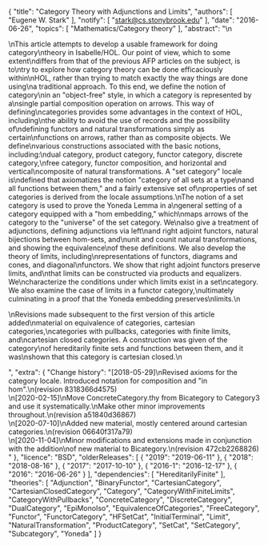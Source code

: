 {
    "title": "Category Theory with Adjunctions and Limits",
    "authors": [
        "Eugene W. Stark"
    ],
    "notify": [
        "stark@cs.stonybrook.edu"
    ],
    "date": "2016-06-26",
    "topics": [
        "Mathematics/Category theory"
    ],
    "abstract": "\n<p>\nThis article attempts to develop a usable framework for doing category\ntheory in Isabelle/HOL.  Our point of view, which to some extent\ndiffers from that of the previous AFP articles on the subject, is to\ntry to explore how category theory can be done efficaciously within\nHOL, rather than trying to match exactly the way things are done using\na traditional approach.  To this end, we define the notion of category\nin an \"object-free\" style, in which a category is represented by a\nsingle partial composition operation on arrows.  This way of defining\ncategories provides some advantages in the context of HOL, including\nthe ability to avoid the use of records and the possibility of\ndefining functors and natural transformations simply as certain\nfunctions on arrows, rather than as composite objects.  We define\nvarious constructions associated with the basic notions, including:\ndual category, product category, functor category, discrete category,\nfree category, functor composition, and horizontal and vertical\ncomposite of natural transformations.  A \"set category\" locale is\ndefined that axiomatizes the notion \"category of all sets at a type\nand all functions between them,\" and a fairly extensive set of\nproperties of set categories is derived from the locale assumptions.\nThe notion of a set category is used to prove the Yoneda Lemma in a\ngeneral setting of a category equipped with a \"hom embedding,\" which\nmaps arrows of the category to the \"universe\" of the set category.  We\nalso give a treatment of adjunctions, defining adjunctions via left\nand right adjoint functors, natural bijections between hom-sets, and\nunit and counit natural transformations, and showing the equivalence\nof these definitions.  We also develop the theory of limits, including\nrepresentations of functors, diagrams and cones, and diagonal\nfunctors.  We show that right adjoint functors preserve limits, and\nthat limits can be constructed via products and equalizers.  We\ncharacterize the conditions under which limits exist in a set\ncategory. We also examine the case of limits in a functor category,\nultimately culminating in a proof that the Yoneda embedding preserves\nlimits.\n</p><p>\nRevisions made subsequent to the first version of this article added\nmaterial on equivalence of categories, cartesian categories,\ncategories with pullbacks, categories with finite limits, and\ncartesian closed categories.  A construction was given of the category\nof hereditarily finite sets and functions between them, and it was\nshown that this category is cartesian closed.\n</p>",
    "extra": {
        "Change history": "[2018-05-29]\nRevised axioms for the category locale.  Introduced notation for composition and \"in hom\".\n(revision 8318366d4575)<br>\n[2020-02-15]\nMove ConcreteCategory.thy from Bicategory to Category3 and use it systematically.\nMake other minor improvements throughout.\n(revision a51840d36867)<br>\n[2020-07-10]\nAdded new material, mostly centered around cartesian categories.\n(revision 06640f317a79)<br>\n[2020-11-04]\nMinor modifications and extensions made in conjunction with the addition\nof new material to Bicategory.\n(revision 472cb2268826)<br>"
    },
    "licence": "BSD",
    "olderReleases": [
        {
            "2019": "2019-06-11"
        },
        {
            "2018": "2018-08-16"
        },
        {
            "2017": "2017-10-10"
        },
        {
            "2016-1": "2016-12-17"
        },
        {
            "2016": "2016-06-26"
        }
    ],
    "dependencies": [
        "HereditarilyFinite"
    ],
    "theories": [
        "Adjunction",
        "BinaryFunctor",
        "CartesianCategory",
        "CartesianClosedCategory",
        "Category",
        "CategoryWithFiniteLimits",
        "CategoryWithPullbacks",
        "ConcreteCategory",
        "DiscreteCategory",
        "DualCategory",
        "EpiMonoIso",
        "EquivalenceOfCategories",
        "FreeCategory",
        "Functor",
        "FunctorCategory",
        "HFSetCat",
        "InitialTerminal",
        "Limit",
        "NaturalTransformation",
        "ProductCategory",
        "SetCat",
        "SetCategory",
        "Subcategory",
        "Yoneda"
    ]
}